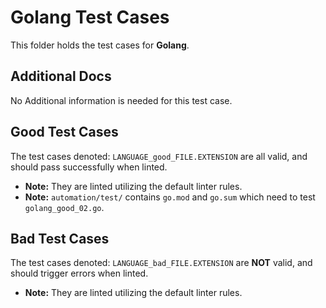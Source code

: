 # Golang Test Cases

This folder holds the test cases for **Golang**.

## Additional Docs

No Additional information is needed for this test case.

## Good Test Cases

The test cases denoted: `LANGUAGE_good_FILE.EXTENSION` are all valid, and should pass successfully when linted.

- **Note:** They are linted utilizing the default linter rules.
- **Note:** `automation/test/` contains `go.mod` and `go.sum` which need to test `golang_good_02.go`.

## Bad Test Cases

The test cases denoted: `LANGUAGE_bad_FILE.EXTENSION` are **NOT** valid, and should trigger errors when linted.

- **Note:** They are linted utilizing the default linter rules.
